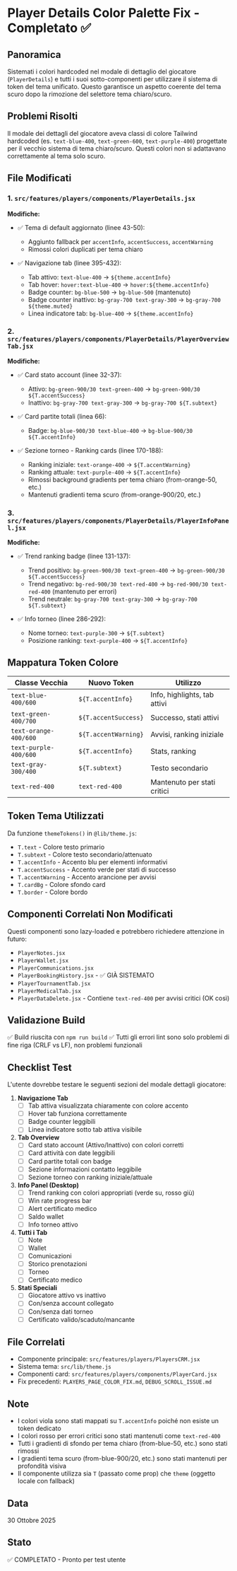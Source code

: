 # Player Details Color Palette Fix - Completato ✅

## Panoramica
Sistemati i colori hardcoded nel modale di dettaglio del giocatore (`PlayerDetails`) e tutti i suoi sotto-componenti per utilizzare il sistema di token del tema unificato. Questo garantisce un aspetto coerente del tema scuro dopo la rimozione del selettore tema chiaro/scuro.

## Problemi Risolti
Il modale dei dettagli del giocatore aveva classi di colore Tailwind hardcoded (es. `text-blue-400`, `text-green-600`, `text-purple-400`) progettate per il vecchio sistema di tema chiaro/scuro. Questi colori non si adattavano correttamente al tema solo scuro.

## File Modificati

### 1. `src/features/players/components/PlayerDetails.jsx`
**Modifiche:**
- ✅ Tema di default aggiornato (linee 43-50):
  - Aggiunto fallback per `accentInfo`, `accentSuccess`, `accentWarning`
  - Rimossi colori duplicati per tema chiaro

- ✅ Navigazione tab (linee 395-432):
  - Tab attivo: `text-blue-400` → `${theme.accentInfo}`
  - Tab hover: `hover:text-blue-400` → `hover:${theme.accentInfo}`
  - Badge counter: `bg-blue-500` → `bg-blue-500` (mantenuto)
  - Badge counter inattivo: `bg-gray-700 text-gray-300` → `bg-gray-700 ${theme.muted}`
  - Linea indicatore tab: `bg-blue-400` → `${theme.accentInfo}`

### 2. `src/features/players/components/PlayerDetails/PlayerOverviewTab.jsx`
**Modifiche:**
- ✅ Card stato account (linee 32-37):
  - Attivo: `bg-green-900/30 text-green-400` → `bg-green-900/30 ${T.accentSuccess}`
  - Inattivo: `bg-gray-700 text-gray-300` → `bg-gray-700 ${T.subtext}`

- ✅ Card partite totali (linea 66):
  - Badge: `bg-blue-900/30 text-blue-400` → `bg-blue-900/30 ${T.accentInfo}`

- ✅ Sezione torneo - Ranking cards (linee 170-188):
  - Ranking iniziale: `text-orange-400` → `${T.accentWarning}`
  - Ranking attuale: `text-purple-400` → `${T.accentInfo}`
  - Rimossi background gradients per tema chiaro (from-orange-50, etc.)
  - Mantenuti gradienti tema scuro (from-orange-900/20, etc.)

### 3. `src/features/players/components/PlayerDetails/PlayerInfoPanel.jsx`
**Modifiche:**
- ✅ Trend ranking badge (linee 131-137):
  - Trend positivo: `bg-green-900/30 text-green-400` → `bg-green-900/30 ${T.accentSuccess}`
  - Trend negativo: `bg-red-900/30 text-red-400` → `bg-red-900/30 text-red-400` (mantenuto per errori)
  - Trend neutrale: `bg-gray-700 text-gray-300` → `bg-gray-700 ${T.subtext}`

- ✅ Info torneo (linee 286-292):
  - Nome torneo: `text-purple-300` → `${T.subtext}`
  - Posizione ranking: `text-purple-400` → `${T.accentInfo}`

## Mappatura Token Colore

| Classe Vecchia | Nuovo Token | Utilizzo |
|----------------|-------------|----------|
| `text-blue-400/600` | `${T.accentInfo}` | Info, highlights, tab attivi |
| `text-green-400/700` | `${T.accentSuccess}` | Successo, stati attivi |
| `text-orange-400/600` | `${T.accentWarning}` | Avvisi, ranking iniziale |
| `text-purple-400/600` | `${T.accentInfo}` | Stats, ranking |
| `text-gray-300/400` | `${T.subtext}` | Testo secondario |
| `text-red-400` | `text-red-400` | Mantenuto per stati critici |

## Token Tema Utilizzati

Da funzione `themeTokens()` in `@lib/theme.js`:
- `T.text` - Colore testo primario
- `T.subtext` - Colore testo secondario/attenuato
- `T.accentInfo` - Accento blu per elementi informativi
- `T.accentSuccess` - Accento verde per stati di successo
- `T.accentWarning` - Accento arancione per avvisi
- `T.cardBg` - Colore sfondo card
- `T.border` - Colore bordo

## Componenti Correlati Non Modificati
Questi componenti sono lazy-loaded e potrebbero richiedere attenzione in futuro:
- `PlayerNotes.jsx`
- `PlayerWallet.jsx`
- `PlayerCommunications.jsx`
- `PlayerBookingHistory.jsx` - ✅ GIÀ SISTEMATO
- `PlayerTournamentTab.jsx`
- `PlayerMedicalTab.jsx`
- `PlayerDataDelete.jsx` - Contiene `text-red-400` per avvisi critici (OK così)

## Validazione Build
✅ Build riuscita con `npm run build`
✅ Tutti gli errori lint sono solo problemi di fine riga (CRLF vs LF), non problemi funzionali

## Checklist Test
L'utente dovrebbe testare le seguenti sezioni del modale dettagli giocatore:

1. **Navigazione Tab**
   - [ ] Tab attiva visualizzata chiaramente con colore accento
   - [ ] Hover tab funziona correttamente
   - [ ] Badge counter leggibili
   - [ ] Linea indicatore sotto tab attiva visibile

2. **Tab Overview**
   - [ ] Card stato account (Attivo/Inattivo) con colori corretti
   - [ ] Card attività con date leggibili
   - [ ] Card partite totali con badge
   - [ ] Sezione informazioni contatto leggibile
   - [ ] Sezione torneo con ranking iniziale/attuale

3. **Info Panel (Desktop)**
   - [ ] Trend ranking con colori appropriati (verde su, rosso giù)
   - [ ] Win rate progress bar
   - [ ] Alert certificato medico
   - [ ] Saldo wallet
   - [ ] Info torneo attivo

4. **Tutti i Tab**
   - [ ] Note
   - [ ] Wallet
   - [ ] Comunicazioni
   - [ ] Storico prenotazioni
   - [ ] Torneo
   - [ ] Certificato medico

5. **Stati Speciali**
   - [ ] Giocatore attivo vs inattivo
   - [ ] Con/senza account collegato
   - [ ] Con/senza dati torneo
   - [ ] Certificato valido/scaduto/mancante

## File Correlati
- Componente principale: `src/features/players/PlayersCRM.jsx`
- Sistema tema: `src/lib/theme.js`
- Componenti card: `src/features/players/components/PlayerCard.jsx`
- Fix precedenti: `PLAYERS_PAGE_COLOR_FIX.md`, `DEBUG_SCROLL_ISSUE.md`

## Note
- I colori viola sono stati mappati su `T.accentInfo` poiché non esiste un token dedicato
- I colori rosso per errori critici sono stati mantenuti come `text-red-400`
- Tutti i gradienti di sfondo per tema chiaro (from-blue-50, etc.) sono stati rimossi
- I gradienti tema scuro (from-blue-900/20, etc.) sono stati mantenuti per profondità visiva
- Il componente utilizza sia `T` (passato come prop) che `theme` (oggetto locale con fallback)

## Data
30 Ottobre 2025

## Stato
✅ COMPLETATO - Pronto per test utente
